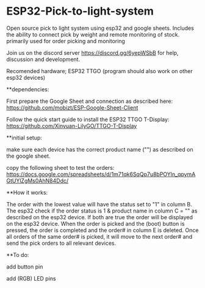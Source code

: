 # ESP32-Pick-to-light-system
Open source pick to light system using esp32 and google sheets. Includes the ability to connect pick by weight and remote monitoring of stock. primarily used for order picking and monitoring

Join us on the discord server https://discord.gg/6yepWSbB for help, discussion and development. 

Recomended hardware; ESP32 TTGO (program should also work on other esp32 devices)

**dependencies:

First prepare the Google Sheet and connection as described here: https://github.com/mobizt/ESP-Google-Sheet-Client

Follow the quick start guide to install the ESP32 TTGO T-Display: https://github.com/Xinyuan-LilyGO/TTGO-T-Display



**initial setup:

make sure each device has the correct product name ("<ProductName>") as described on the google sheet.

copy the following sheet to test the orders: https://docs.google.com/spreadsheets/d/1m71qk6SqQp7u8bPOYln_qpymAGtUYlZgMs0AhN84Ddc/
  

**How it works:
  
The order with the lowest value will have the status set to "1" in column B. The esp32 check if the order status is 1 & product name in column C = "<ProductName>" as described on the esp32 device. If both are true the order will be displayed on the esp32 device. When the order is picked and the (boot) button is pressed, the order is completed and the order# in column E is deleted. Once all orders of the same order# is picked, it will move to the next order# and send the pick orders to all relevant devices.  

**To do:
  
add button pin
  
add (RGB) LED pins
